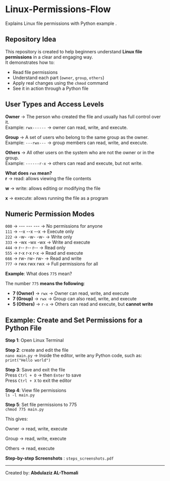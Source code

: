 # Linux-Permissions-Flow
Explains Linux file permissions with Python example .  

## Repository Idea

This repository is created to help beginners understand **Linux file permissions** in a clear and engaging way.  
It demonstrates how to:  
- Read file permissions
- Understand each part (`owner`, `group`, `others`)
- Apply real changes using the `chmod` command
- See it in action through a Python file

## User Types and Access Levels  

**Owner** → The person who created the file and usually has full control over it.  
Example: `rwx------` → owner can read, write, and execute.

**Group** → A set of users who belong to the same group as the owner.  
Example: `---rwx---` → group members can read, write, and execute.

**Others** → All other users on the system who are not the owner or in the group.  
Example: `------r-x` → others can read and execute, but not write.   
  
**What does `rwx` mean?**  
**r** → read: allows viewing the file contents

**w** → write: allows editing or modifying the file

**x** → execute: allows running the file as a program  

## Numeric Permission Modes  

`000`  →  --- --- --- → No permissions for anyone  
`111`  →  --x --x --x → Execute only  
`222`  →  -w- -w- -w- → Write only  
`333`  →  -wx -wx -wx → Write and execute  
`444`  →  r-- r-- r-- → Read only  
`555`  →  r-x r-x r-x → Read and execute  
`666`  →  rw- rw- rw- → Read and write  
`777`  →  rwx rwx rwx → Full permissions for all   
  
**Example**: What does `775` mean?

The number `775` **means the following**:

- **7 (Owner)** → `rwx` → Owner can read, write, and execute  
- **7 (Group)** → `rwx` → Group can also read, write, and execute  
- **5 (Others)** → `r-x` → Others can read and execute, but **cannot write**

## Example: Create and Set Permissions for a Python File  

**Step 1**: Open Linux Terminal  

**Step 2**: create and edit the file  
           `nano main.py`  → Inside the editor, write any Python code, such as: `print("Hello world")`  

**Step 3**: Save and exit the file  
            Press `Ctrl + O` → then `Enter` to save  
            Press `Ctrl + X` to exit the editor  

**Step 4**: View file permissions  
           `ls -l main.py`  

**Step 5**: Set file permissions to 775  
          `chmod 775 main.py`  

This gives:

Owner → read, write, execute

Group → read, write, execute

Others → read, execute   

**Step-by-step Screenshots** : `steps_screenshots.pdf`  

<hr>  

Created by: **Abdulaziz AL-Thomali**
           

        
